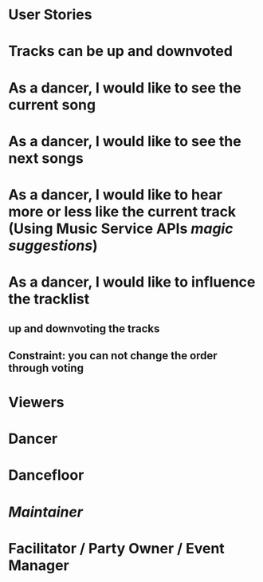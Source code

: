 User Stories
============

# Tracks can be up and downvoted
# As a dancer, I would like to see the current song
# As a dancer, I would like to see the next songs
# As a dancer, I would like to hear more or less like the current track (Using Music Service APIs *magic suggestions*)
# As a dancer, I would like to influence the tracklist
## up and downvoting the tracks
## Constraint: you can not change the order through voting


Viewers
=======

# Dancer
# Dancefloor
# *Maintainer*
# Facilitator / Party Owner / Event Manager